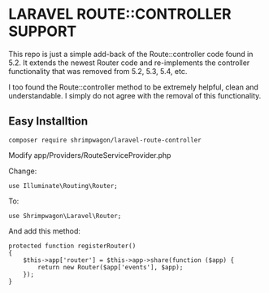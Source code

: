 # LARAVEL ROUTE::CONTROLLER SUPPORT

This repo is just a simple add-back of the Route::controller code found in 5.2. It extends the newest Router code and re-implements the controller functionality that was removed from 5.2, 5.3, 5.4, etc.

I too found the Route::controller method to be extremely helpful, clean and understandable. I simply do not agree with the removal of this functionality.

## Easy Installtion

    composer require shrimpwagon/laravel-route-controller

Modify app/Providers/RouteServiceProvider.php

Change:

    use Illuminate\Routing\Router;

To:

    use Shrimpwagon\Laravel\Router;

And add this method:

    protected function registerRouter()
    {
        $this->app['router'] = $this->app->share(function ($app) {
            return new Router($app['events'], $app);
        });
    }